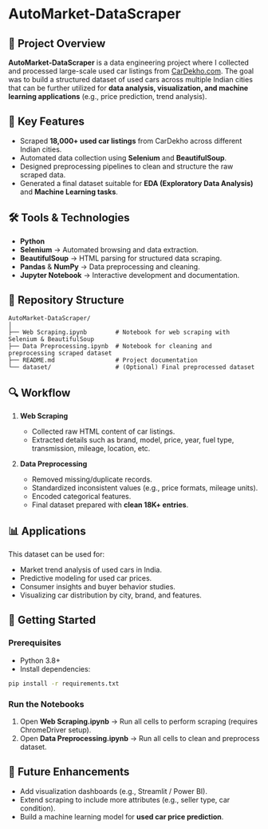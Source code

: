 # AutoMarket-DataScraper

## 📌 Project Overview

**AutoMarket-DataScraper** is a data engineering project where I collected and processed large-scale used car listings from [CarDekho.com](https://www.cardekho.com). The goal was to build a structured dataset of used cars across multiple Indian cities that can be further utilized for **data analysis, visualization, and machine learning applications** (e.g., price prediction, trend analysis).

## 🚗 Key Features

- Scraped **18,000+ used car listings** from CarDekho across different Indian cities.
- Automated data collection using **Selenium** and **BeautifulSoup**.
- Designed preprocessing pipelines to clean and structure the raw scraped data.
- Generated a final dataset suitable for **EDA (Exploratory Data Analysis)** and **Machine Learning tasks**.

## 🛠️ Tools & Technologies

- **Python**
- **Selenium** → Automated browsing and data extraction.
- **BeautifulSoup** → HTML parsing for structured data scraping.
- **Pandas** & **NumPy** → Data preprocessing and cleaning.
- **Jupyter Notebook** → Interactive development and documentation.

## 📂 Repository Structure

```
AutoMarket-DataScraper/
│
├── Web Scraping.ipynb        # Notebook for web scraping with Selenium & BeautifulSoup
├── Data Preprocessing.ipynb  # Notebook for cleaning and preprocessing scraped dataset
├── README.md                 # Project documentation
└── dataset/                  # (Optional) Final preprocessed dataset
```

## 🔍 Workflow

1. **Web Scraping**

   - Collected raw HTML content of car listings.
   - Extracted details such as brand, model, price, year, fuel type, transmission, mileage, location, etc.

2. **Data Preprocessing**

   - Removed missing/duplicate records.
   - Standardized inconsistent values (e.g., price formats, mileage units).
   - Encoded categorical features.
   - Final dataset prepared with **clean 18K+ entries**.

## 📊 Applications

This dataset can be used for:

- Market trend analysis of used cars in India.
- Predictive modeling for used car prices.
- Consumer insights and buyer behavior studies.
- Visualizing car distribution by city, brand, and features.

## 🚀 Getting Started

### Prerequisites

- Python 3.8+
- Install dependencies:

```bash
pip install -r requirements.txt
```

### Run the Notebooks

1. Open **Web Scraping.ipynb** → Run all cells to perform scraping (requires ChromeDriver setup).
2. Open **Data Preprocessing.ipynb** → Run all cells to clean and preprocess dataset.

## 📌 Future Enhancements

- Add visualization dashboards (e.g., Streamlit / Power BI).
- Extend scraping to include more attributes (e.g., seller type, car condition).
- Build a machine learning model for **used car price prediction**.

